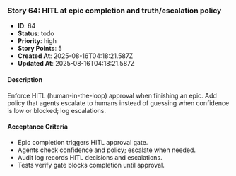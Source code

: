 ### Story 64: HITL at epic completion and truth/escalation policy

- **ID**: 64
- **Status**: todo
- **Priority**: high
- **Story Points**: 5
- **Created At**: 2025-08-16T04:18:21.587Z
- **Updated At**: 2025-08-16T04:18:21.587Z

#### Description

Enforce HITL (human-in-the-loop) approval when finishing an epic. Add policy that agents escalate to humans instead of guessing when confidence is low or blocked; log escalations.

#### Acceptance Criteria

- Epic completion triggers HITL approval gate.
- Agents check confidence and policy; escalate when needed.
- Audit log records HITL decisions and escalations.
- Tests verify gate blocks completion until approval.

